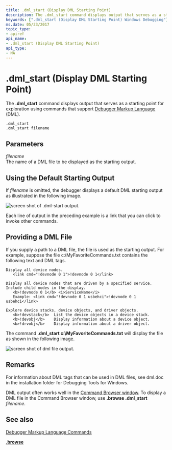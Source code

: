```yaml
---
title: .dml_start (Display DML Starting Point)
description: The .dml_start command displays output that serves as a starting point for exploration using commands that support Debugger Markup Language (DML).
keywords: [".dml_start (Display DML Starting Point) Windows Debugging"]
ms.date: 05/23/2017
topic_type:
- apiref
api_name:
- .dml_start (Display DML Starting Point)
api_type:
- NA
---
```


# .dml\_start (Display DML Starting Point)


The **.dml\_start** command displays output that serves as a starting point for exploration using commands that support [Debugger Markup Language](debugger-markup-language-commands.md) (DML).

```dbgcmd
.dml_start
.dml_start filename
```

## <span id="Parameters"></span><span id="parameters"></span><span id="PARAMETERS"></span>Parameters


<span id="filename"></span><span id="FILENAME"></span>*filename*  
The name of a DML file to be displayed as the starting output.

## <span id="Using_the_Default_Starting_Output"></span><span id="using_the_default_starting_output"></span><span id="USING_THE_DEFAULT_STARTING_OUTPUT"></span>Using the Default Starting Output


If *filename* is omitted, the debugger displays a default DML starting output as illustrated in the following image.

![screen shot of .dml\-start output.](images/dmlstart01.png)

Each line of output in the preceding example is a link that you can click to invoke other commands.

## <span id="Providing_a_DML_File"></span><span id="providing_a_dml_file"></span><span id="PROVIDING_A_DML_FILE"></span>Providing a DML File


If you supply a path to a DML file, the file is used as the starting output. For example, suppose the file c:\\MyFavoriteCommands.txt contains the following text and DML tags.

```dbgcmd
Display all device nodes.
   <link cmd="!devnode 0 1">!devnode 0 1</link>

Display all device nodes that are driven by a specified service.
Include child nodes in the display.
   <b>!devnode 0 1</b> <i>ServiceName</i>  
   Example: <link cmd="!devnode 0 1 usbehci">!devnode 0 1 usbehci</link>

Explore device stacks, device objects, and driver objects.
   <b>!devstack</b>  List the device objects in a device stack.
   <b>!devobj</b>    Display information about a device object.
   <b>!drvobj</b>    Display information about a driver object.
```

The command **.dml\_start c:\\MyFavoriteCommands.txt** will display the file as shown in the following image.

![screen shot of dml file output.](images/dmlstart02.png)

## Remarks

For information about DML tags that can be used in DML files, see dml.doc in the installation folder for Debugging Tools for Windows.

DML output often works well in the [Command Browser window](command-browser-window.md). To display a DML file in the Command Browser window, use **.browse .dml\_start** *filename*.

## <span id="see_also"></span>See also


[Debugger Markup Language Commands](debugger-markup-language-commands.md)

[**.browse**](-browse--display-command-in-browser-.md)

 

 






